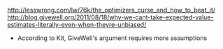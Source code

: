http://lesswrong.com/lw/76k/the_optimizers_curse_and_how_to_beat_it/
http://blog.givewell.org/2011/08/18/why-we-cant-take-expected-value-estimates-literally-even-when-theyre-unbiased/
- According to Kit, GiveWell's argument requires more assumptions
